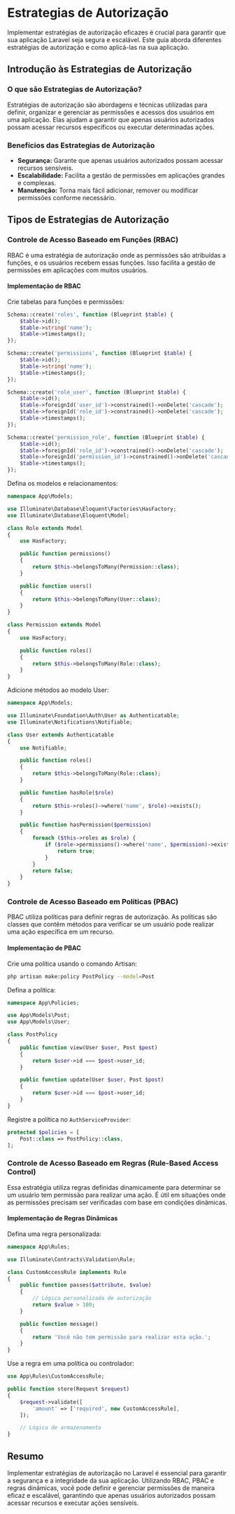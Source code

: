 # Estrategias de Autorização

Implementar estratégias de autorização eficazes é crucial para garantir que sua aplicação Laravel seja segura e escalável. Este guia aborda diferentes estratégias de autorização e como aplicá-las na sua aplicação.

## Introdução às Estrategias de Autorização

### O que são Estrategias de Autorização?

Estratégias de autorização são abordagens e técnicas utilizadas para definir, organizar e gerenciar as permissões e acessos dos usuários em uma aplicação. Elas ajudam a garantir que apenas usuários autorizados possam acessar recursos específicos ou executar determinadas ações.

### Benefícios das Estrategias de Autorização

- **Segurança:** Garante que apenas usuários autorizados possam acessar recursos sensíveis.
- **Escalabilidade:** Facilita a gestão de permissões em aplicações grandes e complexas.
- **Manutenção:** Torna mais fácil adicionar, remover ou modificar permissões conforme necessário.

## Tipos de Estrategias de Autorização

### Controle de Acesso Baseado em Funções (RBAC)

RBAC é uma estratégia de autorização onde as permissões são atribuídas a funções, e os usuários recebem essas funções. Isso facilita a gestão de permissões em aplicações com muitos usuários.

#### Implementação de RBAC

Crie tabelas para funções e permissões:

```php
Schema::create('roles', function (Blueprint $table) {
    $table->id();
    $table->string('name');
    $table->timestamps();
});

Schema::create('permissions', function (Blueprint $table) {
    $table->id();
    $table->string('name');
    $table->timestamps();
});

Schema::create('role_user', function (Blueprint $table) {
    $table->id();
    $table->foreignId('user_id')->constrained()->onDelete('cascade');
    $table->foreignId('role_id')->constrained()->onDelete('cascade');
    $table->timestamps();
});

Schema::create('permission_role', function (Blueprint $table) {
    $table->id();
    $table->foreignId('role_id')->constrained()->onDelete('cascade');
    $table->foreignId('permission_id')->constrained()->onDelete('cascade');
    $table->timestamps();
});
```

Defina os modelos e relacionamentos:

```php
namespace App\Models;

use Illuminate\Database\Eloquent\Factories\HasFactory;
use Illuminate\Database\Eloquent\Model;

class Role extends Model
{
    use HasFactory;

    public function permissions()
    {
        return $this->belongsToMany(Permission::class);
    }

    public function users()
    {
        return $this->belongsToMany(User::class);
    }
}

class Permission extends Model
{
    use HasFactory;

    public function roles()
    {
        return $this->belongsToMany(Role::class);
    }
}
```

Adicione métodos ao modelo User:

```php
namespace App\Models;

use Illuminate\Foundation\Auth\User as Authenticatable;
use Illuminate\Notifications\Notifiable;

class User extends Authenticatable
{
    use Notifiable;

    public function roles()
    {
        return $this->belongsToMany(Role::class);
    }

    public function hasRole($role)
    {
        return $this->roles()->where('name', $role)->exists();
    }

    public function hasPermission($permission)
    {
        foreach ($this->roles as $role) {
            if ($role->permissions()->where('name', $permission)->exists()) {
                return true;
            }
        }
        return false;
    }
}
```

### Controle de Acesso Baseado em Políticas (PBAC)

PBAC utiliza políticas para definir regras de autorização. As políticas são classes que contêm métodos para verificar se um usuário pode realizar uma ação específica em um recurso.

#### Implementação de PBAC

Crie uma política usando o comando Artisan:

```bash
php artisan make:policy PostPolicy --model=Post
```

Defina a política:

```php
namespace App\Policies;

use App\Models\Post;
use App\Models\User;

class PostPolicy
{
    public function view(User $user, Post $post)
    {
        return $user->id === $post->user_id;
    }

    public function update(User $user, Post $post)
    {
        return $user->id === $post->user_id;
    }
}
```

Registre a política no `AuthServiceProvider`:

```php
protected $policies = [
    Post::class => PostPolicy::class,
];
```

### Controle de Acesso Baseado em Regras (Rule-Based Access Control)

Essa estratégia utiliza regras definidas dinamicamente para determinar se um usuário tem permissão para realizar uma ação. É útil em situações onde as permissões precisam ser verificadas com base em condições dinâmicas.

#### Implementação de Regras Dinâmicas

Defina uma regra personalizada:

```php
namespace App\Rules;

use Illuminate\Contracts\Validation\Rule;

class CustomAccessRule implements Rule
{
    public function passes($attribute, $value)
    {
        // Lógica personalizada de autorização
        return $value > 100;
    }

    public function message()
    {
        return 'Você não tem permissão para realizar esta ação.';
    }
}
```

Use a regra em uma política ou controlador:

```php
use App\Rules\CustomAccessRule;

public function store(Request $request)
{
    $request->validate([
        'amount' => ['required', new CustomAccessRule],
    ]);

    // Lógica de armazenamento
}
```

## Resumo

Implementar estratégias de autorização no Laravel é essencial para garantir a segurança e a integridade da sua aplicação. Utilizando RBAC, PBAC e regras dinâmicas, você pode definir e gerenciar permissões de maneira eficaz e escalável, garantindo que apenas usuários autorizados possam acessar recursos e executar ações sensíveis.
